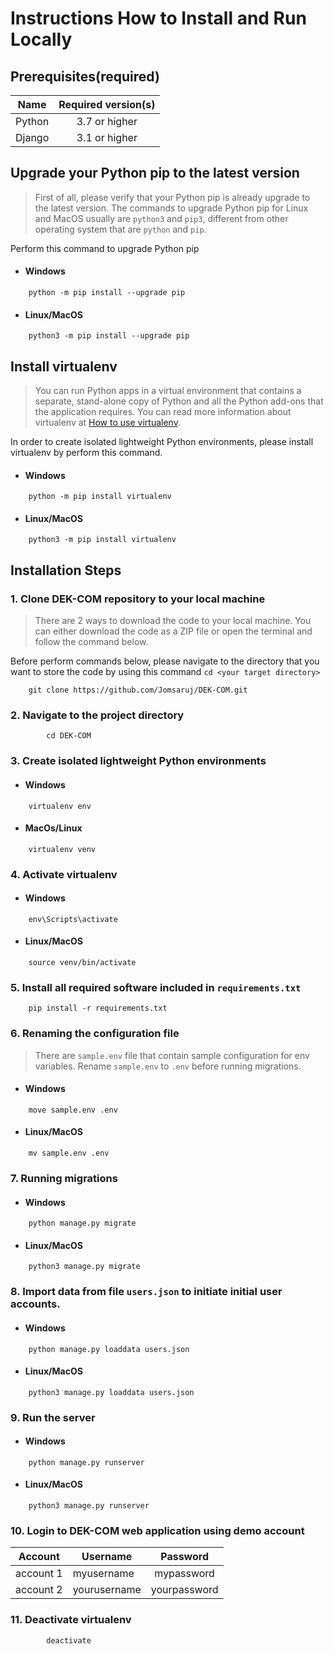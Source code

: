 # Instructions How to Install and Run Locally

## Prerequisites(required)

| Name   | Required version(s) |
|----------|:-------------:|
| Python |  3.7 or higher | 
| Django |  3.1 or higher  |  

## Upgrade your Python pip to the latest version 

> First of all, please verify that your Python pip is already upgrade to the latest version. The commands to upgrade Python pip for Linux and MacOS usually are `python3` and `pip3`, different from other operating system that are `python` and `pip`.

Perform this command to upgrade Python pip

* #### Windows
```
    python -m pip install --upgrade pip
```

* #### Linux/MacOS
```
    python3 -m pip install --upgrade pip
```

## Install virtualenv

> You can run Python apps in a virtual environment that contains a separate, stand-alone copy of Python and all the Python add-ons that the application requires. You can read more information about virtualenv at [How to use virtualenv](https://cpske.github.io/ISP/django/virtualenv).

In order to create isolated lightweight Python environments, please install virtualenv by perform this command.

* #### Windows

```
    python -m pip install virtualenv
```

* #### Linux/MacOS

```
    python3 -m pip install virtualenv
```

## Installation Steps

### 1. Clone DEK-COM repository to your local machine

   > There are 2 ways to download the code to your local machine. You can either download the code as a ZIP file or open the terminal and follow the command below.

Before perform commands below, please navigate to the directory that you want to store the code by using this command `cd <your target directory>`

```
    git clone https://github.com/Jomsaruj/DEK-COM.git
```
### 2. Navigate to the project directory
```
        cd DEK-COM
```

### 3. Create isolated lightweight Python environments

   * #### Windows
```
    virtualenv env
```
* #### MacOs/Linux

```
    virtualenv venv
```

### 4. Activate virtualenv

* #### Windows
```
    env\Scripts\activate
```
* #### Linux/MacOS

```
    source venv/bin/activate
```
### 5. Install all required software included in `requirements.txt`

```
    pip install -r requirements.txt
```

### 6. Renaming the configuration file
> There are `sample.env` file that contain sample configuration for env variables. Rename `sample.env` to `.env` before running migrations.
* #### Windows
```
    move sample.env .env
```
* #### Linux/MacOS
```
    mv sample.env .env
```

### 7. Running migrations
* #### Windows
```
    python manage.py migrate
```
* #### Linux/MacOS
```
    python3 manage.py migrate
```
### 8. Import data from file `users.json` to initiate initial user accounts.

* #### Windows
```
    python manage.py loaddata users.json
```
* #### Linux/MacOS
```
    python3 manage.py loaddata users.json
```

### 9. Run the server
* #### Windows

```
    python manage.py runserver
```
* #### Linux/MacOS

```
    python3 manage.py runserver
```

### 10. Login to DEK-COM web application using demo account

| Account   | Username | Password|
|----------|-------------|:----------:|
| account 1 |  myusername | mypassword|
| account 2 |  yourusername  | yourpassword  |

### 11. Deactivate virtualenv

```
        deactivate 
```
